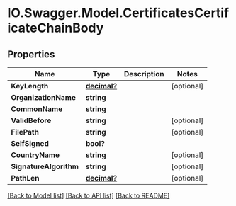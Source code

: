 # IO.Swagger.Model.CertificatesCertificateChainBody
## Properties

Name | Type | Description | Notes
------------ | ------------- | ------------- | -------------
**KeyLength** | [**decimal?**](BigDecimal.md) |  | [optional] 
**OrganizationName** | **string** |  | 
**CommonName** | **string** |  | 
**ValidBefore** | **string** |  | [optional] 
**FilePath** | **string** |  | [optional] 
**SelfSigned** | **bool?** |  | 
**CountryName** | **string** |  | [optional] 
**SignatureAlgorithm** | **string** |  | [optional] 
**PathLen** | [**decimal?**](BigDecimal.md) |  | [optional] 

[[Back to Model list]](../README.md#documentation-for-models) [[Back to API list]](../README.md#documentation-for-api-endpoints) [[Back to README]](../README.md)

